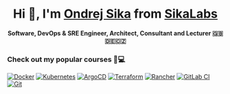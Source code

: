 <p align="center">
  <h1 align="center"> Hi 👋, I'm <a href="https://sika.io">Ondrej Sika</a> from <a href="https://sikalabs.com">SikaLabs</a></h2>
  <h4 align="center">Software, DevOps & SRE Engineer, Architect, Consultant and Lecturer 🇬🇧🇩🇪🇨🇿</h4>
</p>

<!--
<p align="center">
  <img src="https://github-readme-stats.vercel.app/api?username=ondrejsika&count_private=true&show_icons=true" alt="Ondrej Sika's GitHub stats">
</p>
-->

### Check out my popular courses 🚀💻

[![Docker](https://img.shields.io/badge/-Školení%20Docker-0db7ed?style=for-the-badge&logo=docker&logoColor=white)](https://ondrej-sika.cz/skoleni/docker)
[![Kubernetes](https://img.shields.io/badge/-Školení%20Kubernetes-326ce5?style=for-the-badge&logo=kubernetes&logoColor=white)](https://ondrej-sika.cz/skoleni/kubernetes)
[![ArgoCD](https://img.shields.io/badge/-Školení%20ArgoCD-orange?style=for-the-badge&logo=argo&logoColor=white)](https://ondrej-sika.cz/skoleni/argocd)
[![Terraform](https://img.shields.io/badge/-Školení%20Terraform-7B42BC?style=for-the-badge&logo=terraform&logoColor=white)](https://ondrej-sika.cz/skoleni/terraform)
[![Rancher](https://img.shields.io/badge/-Školení%20Rancher-3382c3?style=for-the-badge&logo=rancher&logoColor=white)](https://ondrej-sika.cz/skoleni/rancher)
[![GitLab CI](https://img.shields.io/badge/-Školení%20GitLab%20CI-FCA121?style=for-the-badge&logo=gitlab&logoColor=white)](https://ondrej-sika.cz/skoleni/gitlab-ci)
[![Git](https://img.shields.io/badge/-Školení%20Git-F05032?style=for-the-badge&logo=git&logoColor=white)](https://ondrej-sika.cz/skoleni/git)

<!--
**ondrejsika/ondrejsika** is a ✨ _special_ ✨ repository because its `README.md` (this file) appears on your GitHub profile.

Here are some ideas to get you started:

- 🔭 I’m currently working on ...
- 🌱 I’m currently learning ...
- 👯 I’m looking to collaborate on ...
- 🤔 I’m looking for help with ...
- 💬 Ask me about ...
- 📫 How to reach me: ...
- 😄 Pronouns: ...
- ⚡ Fun fact: ...
-->
